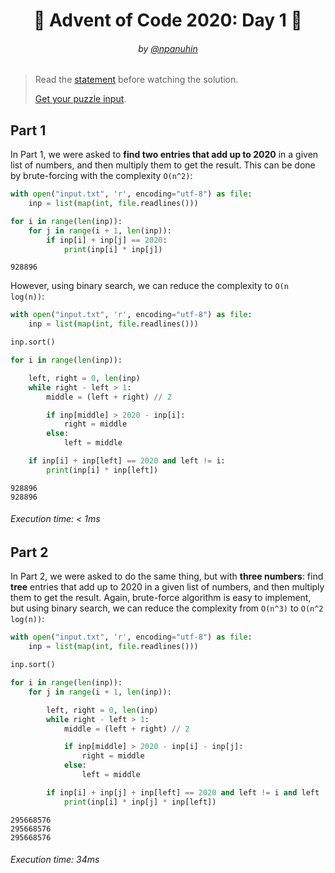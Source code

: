 <h1 align="center">🎄 Advent of Code 2020: Day 1 🎄</h1>
<h6 align="center">by <a href="https://github.com/npanuhin">@npanuhin</a></h6>

> Read the [statement](https://adventofcode.com/2020/day/1 "Visit adventofcode.com/2020/day/1") before watching the solution.
>
> [Get your puzzle input](https://adventofcode.com/2020/day/1/input "Open adventofcode.com/2020/day/1/input").


## Part 1

In Part 1, we were asked to **find two entries that add up to 2020** in a given list of numbers, and then multiply them to get the result. This can be done by brute-forcing with the complexity `O(n^2)`:

```python
with open("input.txt", 'r', encoding="utf-8") as file:
    inp = list(map(int, file.readlines()))

for i in range(len(inp)):
    for j in range(i + 1, len(inp)):
        if inp[i] + inp[j] == 2020:
            print(inp[i] * inp[j])
```
```
928896
```

However, using binary search, we can reduce the complexity to `O(n log(n))`:

```python
with open("input.txt", 'r', encoding="utf-8") as file:
    inp = list(map(int, file.readlines()))

inp.sort()

for i in range(len(inp)):

    left, right = 0, len(inp)
    while right - left > 1:
        middle = (left + right) // 2

        if inp[middle] > 2020 - inp[i]:
            right = middle
        else:
            left = middle

    if inp[i] + inp[left] == 2020 and left != i:
        print(inp[i] * inp[left])
```
```
928896
928896
```
###### Execution time: < 1ms

## Part 2

In Part 2, we were asked to do the same thing, but with **three numbers**: find **tree** entries that add up to 2020 in a given list of numbers, and then multiply them to get the result. Again, brute-force algorithm is easy to implement, but using binary search, we can reduce the complexity from `O(n^3)` to `O(n^2 log(n))`:

```python
with open("input.txt", 'r', encoding="utf-8") as file:
    inp = list(map(int, file.readlines()))

inp.sort()

for i in range(len(inp)):
    for j in range(i + 1, len(inp)):

        left, right = 0, len(inp)
        while right - left > 1:
            middle = (left + right) // 2

            if inp[middle] > 2020 - inp[i] - inp[j]:
                right = middle
            else:
                left = middle

        if inp[i] + inp[j] + inp[left] == 2020 and left != i and left != j:
            print(inp[i] * inp[j] * inp[left])
```
```
295668576
295668576
295668576
```
###### Execution time: 34ms
